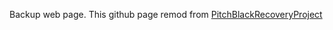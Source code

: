 Backup web page.
This github page remod from <a href="https://github.com/PitchBlackRecoveryProject/PitchBlackRecoveryProject.github.io">PitchBlackRecoveryProject</a>
